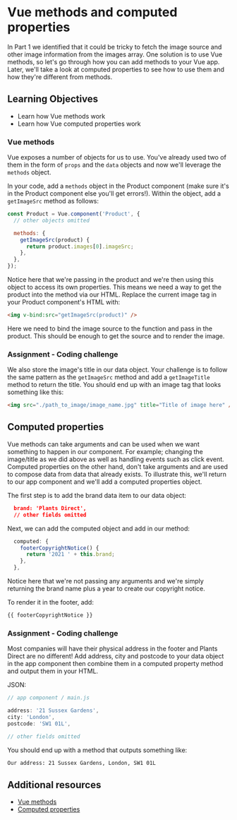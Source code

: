 # Vue methods and computed properties

In Part 1 we identified that it could be tricky to fetch the image source and other image information from the images array. One solution is to use Vue methods, so let's go through how you can add methods to your Vue app. Later, we'll take a look at computed properties to see how to use them and how they're different from methods.

## Learning Objectives

- Learn how Vue methods work
- Learn how Vue computed properties work

### Vue methods

Vue exposes a number of objects for us to use. You've already used two of them in the form of `props` and the `data` objects and now we'll leverage the `methods` object.

In your code, add a `methods` object in the Product component (make sure it's in the Product component else you'll get errors!). Within the object, add a `getImageSrc` method as follows:

```javascript
const Product = Vue.component('Product', {
  // other objects omitted

  methods: {
    getImageSrc(product) {
      return product.images[0].imageSrc;
    },
  },
});
```

Notice here that we're passing in the product and we're then using this object to access its own properties. This means we need a way to get the product into the method via our HTML. Replace the current image tag in your Product component's HTML with:

```html
<img v-bind:src="getImageSrc(product)" />
```

Here we need to bind the image source to the function and pass in the product. This should be enough to get the source and to render the image.

### Assignment - Coding challenge

We also store the image's title in our data object. Your challenge is to follow the same pattern as the `getImageSrc` method and add a `getImageTitle` method to return the title. You should end up with an image tag that looks something like this:

```html
<img src="./path_to_image/image_name.jpg" title="Title of image here" />
```

## Computed properties

Vue methods can take arguments and can be used when we want something to happen in our component. For example; changing the image/title as we did above as well as handling events such as click event. Computed properties on the other hand, don't take arguments and are used to compose data from data that already exists. To illustrate this, we'll return to our app component and we'll add a computed properties object.

The first step is to add the brand data item to our data object:

```json
  brand: 'Plants Direct',
  // other fields omitted
```

Next, we can add the computed object and add in our method:

```javascript
  computed: {
    footerCopyrightNotice() {
      return '2021 ' + this.brand;
    },
  },
```

Notice here that we're not passing any arguments and we're simply returning the brand name plus a year to create our copyright notice.

To render it in the footer, add:

```html
{{ footerCopyrightNotice }}
```

### Assignment - Coding challenge

Most companies will have their physical address in the footer and Plants Direct are no different! Add address, city and postcode to your data object in the app component then combine them in a computed property method and output them in your HTML.

JSON:

```javascript
// app component / main.js

address: '21 Sussex Gardens',
city: 'London',
postcode: 'SW1 01L',

// other fields omitted
```

You should end up with a method that outputs something like:

```html
Our address: 21 Sussex Gardens, London, SW1 01L
```

## Additional resources

- [Vue methods](https://v1.vuejs.org/guide/events.html)
- [Computed properties](https://vuejs.org/v2/guide/computed.html)
